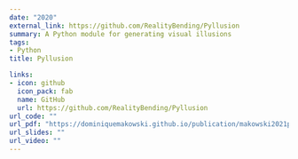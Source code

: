 ```yaml
---
date: "2020"
external_link: https://github.com/RealityBending/Pyllusion
summary: A Python module for generating visual illusions
tags:
- Python
title: Pyllusion

links:
- icon: github
  icon_pack: fab
  name: GitHub
  url: https://github.com/RealityBending/Pyllusion
url_code: ""
url_pdf: "https://dominiquemakowski.github.io/publication/makowski2021parametric/makowski2021parametric.pdf"
url_slides: ""
url_video: ""
---
```

